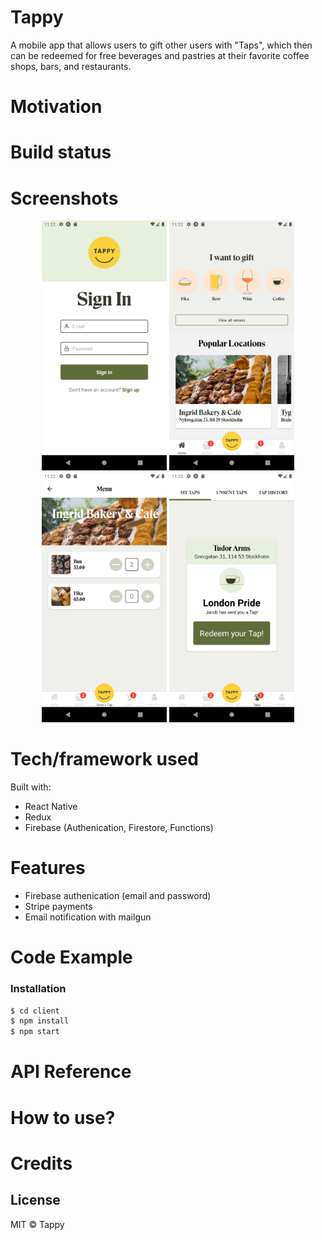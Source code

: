 # Tappy
A mobile app that allows users to gift other users with "Taps", which then can be redeemed for free beverages and pastries at their favorite coffee shops, bars, and restaurants. 

# Motivation
# Build status
# Screenshots

<p align="center">
<img src="images\Screenshot_1600939333.png" width="200">
<img src="images\Screenshot_1600939356.png" width="200">
<img src="images\Screenshot_1600939363.png" width="200">
<img src="images\Screenshot_1600939369.png" width="200">
</p>

# Tech/framework used
Built with: 
- React Native
- Redux
- Firebase (Authenication, Firestore, Functions)
# Features
- Firebase authenication (email and password)
- Stripe payments
- Email notification with mailgun
# Code Example
### Installation
```sh
$ cd client
$ npm install 
$ npm start
```
# API Reference
# How to use?
# Credits

License
----

MIT © Tappy